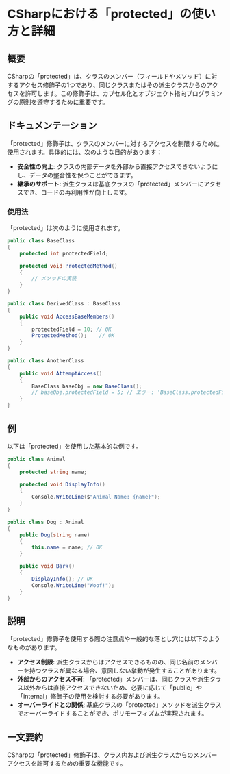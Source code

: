<!--
Meta Description: # CSharpにおける「protected」の使い方と詳細 ## 概要 CSharpの「protected」は、クラスのメンバー（フィールドやメソッド）に対するアクセス修飾子の1つであり、同じクラスまたはその派生クラスからのアクセスを許可します。この修飾子は、カプセル化とオブジェクト指向プログラミ...
Meta Keywords: protected, public, name, class, baseclass
-->

# CSharpにおける「protected」の使い方と詳細

## 概要
CSharpの「protected」は、クラスのメンバー（フィールドやメソッド）に対するアクセス修飾子の1つであり、同じクラスまたはその派生クラスからのアクセスを許可します。この修飾子は、カプセル化とオブジェクト指向プログラミングの原則を遵守するために重要です。

## ドキュメンテーション
「protected」修飾子は、クラスのメンバーに対するアクセスを制限するために使用されます。具体的には、次のような目的があります：

- **安全性の向上**: クラスの内部データを外部から直接アクセスできないようにし、データの整合性を保つことができます。
- **継承のサポート**: 派生クラスは基底クラスの「protected」メンバーにアクセスでき、コードの再利用性が向上します。

### 使用法
「protected」は次のように使用されます。

```csharp
public class BaseClass
{
    protected int protectedField;

    protected void ProtectedMethod()
    {
        // メソッドの実装
    }
}

public class DerivedClass : BaseClass
{
    public void AccessBaseMembers()
    {
        protectedField = 10; // OK
        ProtectedMethod();    // OK
    }
}

public class AnotherClass
{
    public void AttemptAccess()
    {
        BaseClass baseObj = new BaseClass();
        // baseObj.protectedField = 5; // エラー: 'BaseClass.protectedField' は 'protected' です
    }
}
```

## 例
以下は「protected」を使用した基本的な例です。

```csharp
public class Animal
{
    protected string name;

    protected void DisplayInfo()
    {
        Console.WriteLine($"Animal Name: {name}");
    }
}

public class Dog : Animal
{
    public Dog(string name)
    {
        this.name = name; // OK
    }

    public void Bark()
    {
        DisplayInfo(); // OK
        Console.WriteLine("Woof!");
    }
}
```

## 説明
「protected」修飾子を使用する際の注意点や一般的な落とし穴には以下のようなものがあります。

- **アクセス制限**: 派生クラスからはアクセスできるものの、同じ名前のメンバーを持つクラスが異なる場合、意図しない挙動が発生することがあります。
- **外部からのアクセス不可**: 「protected」メンバーは、同じクラスや派生クラス以外からは直接アクセスできないため、必要に応じて「public」や「internal」修飾子の使用を検討する必要があります。
- **オーバーライドとの関係**: 基底クラスの「protected」メソッドを派生クラスでオーバーライドすることができ、ポリモーフィズムが実現されます。

## 一文要約
CSharpの「protected」修飾子は、クラス内および派生クラスからのメンバーアクセスを許可するための重要な機能です。